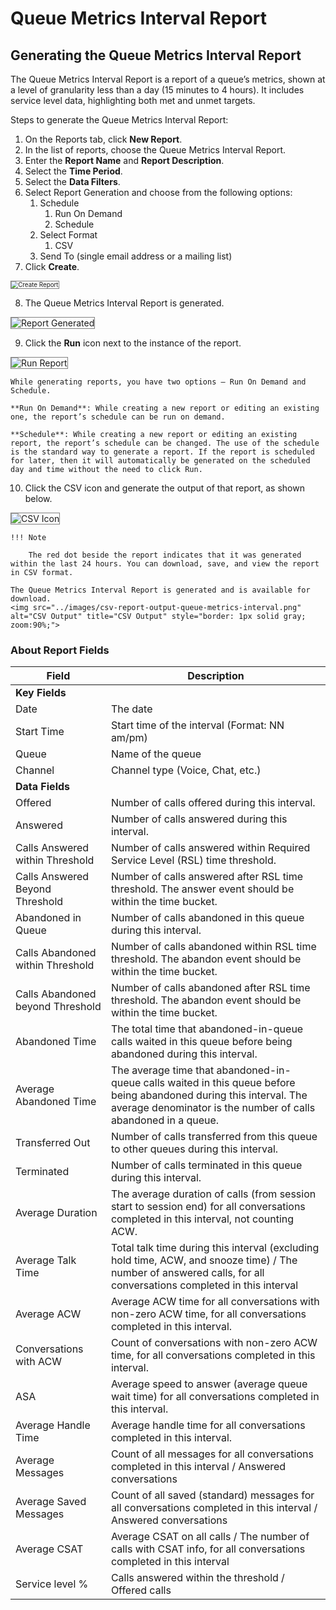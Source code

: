 # Queue Metrics Interval Report

## Generating the Queue Metrics Interval Report

The Queue Metrics Interval Report is a report of a queue’s metrics, shown at a level of granularity less than a day (15 minutes to 4 hours). It includes service level data, highlighting both met and unmet targets.

Steps to generate the Queue Metrics Interval Report:

1. On the Reports tab, click **New Report**.
2. In the list of reports, choose the Queue Metrics Interval Report.
3. Enter the **Report Name** and **Report Description**.
4. Select the **Time Period**.
5. Select the **Data Filters**.
6. Select Report Generation and choose from the following options:
    1. Schedule
        1. Run On Demand
        2. Schedule
    2. Select Format
        1. CSV
    3. Send To (single email address or a mailing list)
7. Click **Create**.  
<img src="../images/create-report-queue-metrics-interval.png" alt="Create Report" title="Create Report" style="border: 1px solid gray; zoom:70%;">

8. The Queue Metrics Interval Report is generated.  
<img src="../images/report-generated-queue-metrics-interval.png" alt="Report Generated" title="Report Generated" style="border: 1px solid gray; zoom:100%;">

9. Click the **Run** icon next to the instance of the report.  
<img src="../images/run-report-queue-metrics-interval-report.png" alt="Run Report" title="Run Report" style="border: 1px solid gray; zoom:100%;">

    While generating reports, you have two options – Run On Demand and Schedule.

    **Run On Demand**: While creating a new report or editing an existing one, the report’s schedule can be run on demand.

    **Schedule**: While creating a new report or editing an existing report, the report’s schedule can be changed. The use of the schedule is the standard way to generate a report. If the report is scheduled for later, then it will automatically be generated on the scheduled day and time without the need to click Run.

10. Click the CSV icon and generate the output of that report, as shown below.  
<img src="../images/csv-icon-queue-metrics-interval.png" alt="CSV Icon" title="CSV Icon" style="border: 1px solid gray; zoom:100%;">

    !!! Note

        The red dot beside the report indicates that it was generated within the last 24 hours. You can download, save, and view the report in CSV format.

    The Queue Metrics Interval Report is generated and is available for download.  
    <img src="../images/csv-report-output-queue-metrics-interval.png" alt="CSV Output" title="CSV Output" style="border: 1px solid gray; zoom:90%;">

### About Report Fields

| **Field**                        | **Description**                                                                                                                      |
|----------------------------------|--------------------------------------------------------------------------------------------------------------------------------------|
| **Key Fields**                   |                                                                                                                                    |
| Date                             | The date                                                                                                                           |
| Start Time                       | Start time of the interval (Format: NN am/pm)                                                                                       |
| Queue                            | Name of the queue                                                                                                                   |
| Channel                          | Channel type (Voice, Chat, etc.)                                                                                                    |
| **Data Fields**                  |                                                                                                                                    |
| Offered                          | Number of calls offered during this interval.                                                                                       |
| Answered                         | Number of calls answered during this interval.                                                                                      |
| Calls Answered within Threshold  | Number of calls answered within Required Service Level (RSL) time threshold.                                                                                |
| Calls Answered Beyond Threshold  | Number of calls answered after RSL time threshold. The answer event should be within the time bucket. |
| Abandoned in Queue               | Number of calls abandoned in this queue during this interval.                                                                      |
| Calls Abandoned within Threshold | Number of calls abandoned within RSL time threshold. The abandon event should be within the time bucket. |
| Calls Abandoned beyond Threshold | Number of calls abandoned after RSL time threshold. The abandon event should be within the time bucket. |
| Abandoned Time                   | The total time that abandoned-in-queue calls waited in this queue before being abandoned during this interval.|
| Average Abandoned Time           | The average time that abandoned-in-queue calls waited in this queue before being abandoned during this interval. The average denominator is the number of calls abandoned in a queue. |
| Transferred Out                  | Number of calls transferred from this queue to other queues during this interval.                                                  |
| Terminated                       | Number of calls terminated in this queue during this interval.                                                                     |
| Average Duration                 | The average duration of calls (from session start to session end) for all conversations completed in this interval, not counting ACW. |
| Average Talk Time                | Total talk time during this interval (excluding hold time, ACW, and snooze time) / The number of answered calls, for all conversations completed in this interval |
| Average ACW                      | Average ACW time for all conversations with non-zero ACW time, for all conversations completed in this interval.                    |
| Conversations with ACW           | Count of conversations with non-zero ACW time, for all conversations completed in this interval.                                    |
| ASA                              | Average speed to answer (average queue wait time) for all conversations completed in this interval.                                 |
| Average Handle Time              | Average handle time for all conversations completed in this interval.                                                              |
| Average Messages                 | Count of all messages for all conversations completed in this interval / Answered conversations                                     |
| Average Saved Messages           | Count of all saved (standard) messages for all conversations completed in this interval / Answered conversations                     |
| Average CSAT                     | Average CSAT on all calls / The number of calls with CSAT info, for all conversations completed in this interval                    |
| Service level %                  | Calls answered within the threshold / Offered calls                                                                                |